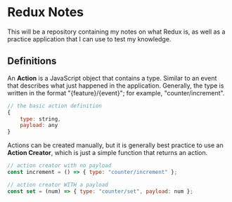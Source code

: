 # Redux Notes

This will be a repository containing my notes on what Redux is, as well as a practice application that I can use to test my knowledge.

## Definitions

An **Action** is a JavaScript object that contains a type. Similar to an event that describes what just happened in the application. Generally, the type is written in the format "{feature}/{event}"; for example, "counter/increment".

```js
// the basic action definition
{
    type: string,
    payload: any
}
```

Actions can be created manually, but it is generally best practice to use an **Action Creator**, which is just a simple function that returns an action.

```js
// action creator with no payload
const increment = () => { type: "counter/increment" };

// action creator WITH a payload
const set = (num) => { type: "counter/set", payload: num };
```

